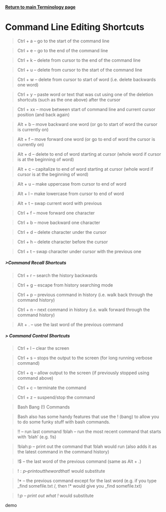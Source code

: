 #### [Return to main Terminology page](https://github.com/hydropero/Terminology)


# Command Line Editing Shortcuts

> Ctrl + a – go to the start of the command line

> Ctrl + e – go to the end of the command line

> Ctrl + k – delete from cursor to the end of the command line

> Ctrl + u – delete from cursor to the start of the command line

> Ctrl + w – delete from cursor to start of word (i.e. delete backwards one word)

> Ctrl + y – paste word or text that was cut using one of the deletion shortcuts (such as the one above) after the cursor

> Ctrl + xx – move between start of command line and current cursor position (and back again)

> Alt + b – move backward one word (or go to start of word the cursor is currently on)

> Alt + f – move forward one word (or go to end of word the cursor is currently on)

> Alt + d – delete to end of word starting at cursor (whole word if cursor is at the beginning of word)

> Alt + c – capitalize to end of word starting at cursor (whole word if cursor is at the beginning of word)

> Alt + u – make uppercase from cursor to end of word

> Alt + l – make lowercase from cursor to end of word

> Alt + t – swap current word with previous

> Ctrl + f – move forward one character

> Ctrl + b – move backward one character

> Ctrl + d – delete character under the cursor

> Ctrl + h – delete character before the cursor

> Ctrl + t – swap character under cursor with the previous one

##### >Command Recall Shortcuts

> Ctrl + r – search the history backwards

> Ctrl + g – escape from history searching mode

> Ctrl + p – previous command in history (i.e. walk back through the command history)

> Ctrl + n – next command in history (i.e. walk forward through the command history)

> Alt + . – use the last word of the previous command

##### > Command Control Shortcuts

> Ctrl + l – clear the screen

> Ctrl + s – stops the output to the screen (for long running verbose command)

> Ctrl + q – allow output to the screen (if previously stopped using command above)

> Ctrl + c – terminate the command

> Ctrl + z – suspend/stop the command

> Bash Bang (!) Commands

> Bash also has some handy features that use the ! (bang) to allow you to do some funky stuff with bash commands.

> !! – run last command !blah – run the most recent command that starts with ‘blah’ (e.g. !ls)

> !blah:p – print out the command that !blah would run (also adds it as the latest command in the command history)

> !$ – the last word of the previous command (same as Alt + .)

> !$:p – print out the word that !$ would substitute

> !* – the previous command except for the last word (e.g. if you type _find somefile.txt /, then !* would give you _find somefile.txt)

> !*:p – print out what !* would substitute

demo